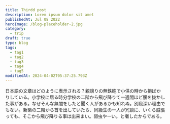 ```yaml
---
title: Thirdd post
description: Lorem ipsum dolor sit amet
publishedAt: Jul 08 2022
heroImage: /blog-placeholder-2.jpg
category:
  - trip
draft: true
type: blog
tags:
  - tag1
  - tag2
  - tag3
  - tag4
  - tag5
modifiedAt: 2024-04-02T05:37:25.793Z
---
```


日本語の文章はどのように表示される？親譲りの無鉄砲で小供の時から損ばかりしている。小学校に居る時分学校の二階から飛び降りて一週間ほど腰を抜かした事がある。なぜそんな無闇をしたと聞く人があるかも知れぬ。別段深い理由でもない。新築の二階から首を出していたら、同級生の一人が冗談に、いくら威張っても、そこから飛び降りる事は出来まい。弱虫やーい。と囃したからである。
